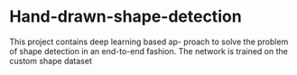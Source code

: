 # Hand-drawn-shape-detection
This project contains deep learning based ap-
proach to solve the problem of shape detection in an end-to-end fashion.
The network is trained on the custom shape dataset 
